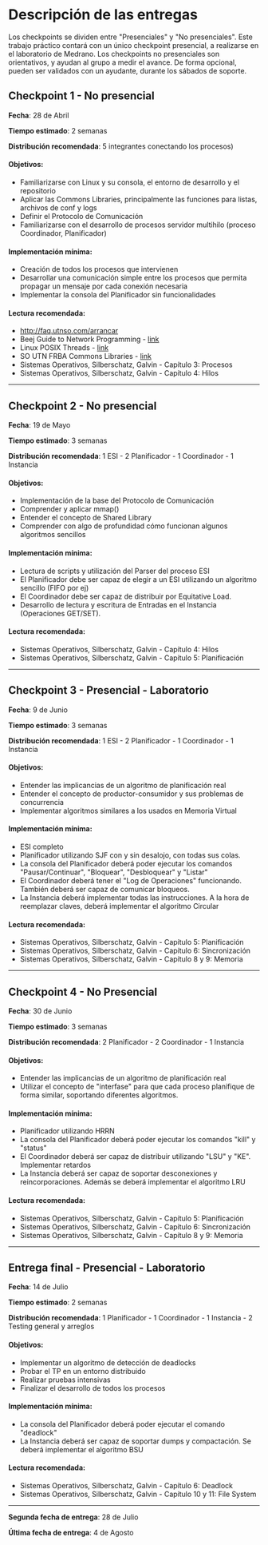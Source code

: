 # Descripción de las entregas

Los checkpoints se dividen entre "Presenciales" y "No presenciales". Este trabajo práctico contará con un único checkpoint presencial, a realizarse en el laboratorio de Medrano.
Los checkpoints no presenciales son orientativos, y ayudan al grupo a medir el avance. De forma opcional, pueden ser validados con un ayudante, durante los sábados de soporte.

## Checkpoint 1 - No presencial

**Fecha**: 28 de Abril

**Tiempo estimado**: 2 semanas

**Distribución recomendada**: 5 integrantes conectando los procesos)

#### Objetivos:

* Familiarizarse con Linux y su consola, el entorno de desarrollo y el repositorio
* Aplicar las Commons Libraries, principalmente las funciones para listas, archivos de conf y logs
* Definir el Protocolo de Comunicación
* Familiarizarse con el desarrollo de procesos servidor multihilo (proceso Coordinador, Planificador)

#### Implementación mínima:

* Creación de todos los procesos que intervienen
* Desarrollar una comunicación simple entre los procesos que permita propagar un mensaje por cada conexión necesaria
* Implementar la consola del Planificador sin funcionalidades

#### Lectura recomendada:

* http://faq.utnso.com/arrancar
* Beej Guide to Network Programming - [link](http://beej.us/guide/bgnet/html/multi/index.html)
* Linux POSIX Threads - [link](http://www.yolinux.com/TUTORIALS/LinuxTutorialPosixThreads.html)
* SO UTN FRBA Commons Libraries - [link](https://github.com/sisoputnfrba/so-commons-library)
* Sistemas Operativos, Silberschatz, Galvin - Capítulo 3: Procesos
* Sistemas Operativos, Silberschatz, Galvin - Capítulo 4: Hilos

---

## Checkpoint 2 - No presencial

**Fecha**: 19 de Mayo

**Tiempo estimado**: 3 semanas

**Distribución recomendada**: 1 ESI - 2 Planificador - 1 Coordinador - 1 Instancia

#### Objetivos:

* Implementación de la base del Protocolo de Comunicación
* Comprender y aplicar mmap()
* Entender el concepto de Shared Library
* Comprender con algo de profundidad cómo funcionan algunos algoritmos sencillos

#### Implementación mínima:

* Lectura de scripts y utilización del Parser del proceso ESI
* El Planificador debe ser capaz de elegir a un ESI utilizando un algoritmo sencillo (FIFO por ej)
* El Coordinador debe ser capaz de distribuir por Equitative Load.
* Desarrollo de lectura y escritura de Entradas en el Instancia (Operaciones GET/SET).

#### Lectura recomendada:

* Sistemas Operativos, Silberschatz, Galvin - Capítulo 4: Hilos
* Sistemas Operativos, Silberschatz, Galvin - Capítulo 5: Planificación

---

## Checkpoint 3 - Presencial - Laboratorio

**Fecha**: 9 de Junio

**Tiempo estimado**: 3 semanas

**Distribución recomendada**: 1 ESI - 2 Planificador - 1 Coordinador - 1 Instancia

#### Objetivos:

* Entender las implicancias de un algoritmo de planificación real
* Entender el concepto de productor-consumidor y sus problemas de concurrencia
* Implementar algoritmos similares a los usados en Memoria Virtual

#### Implementación mínima:

* ESI completo
* Planificador utilizando SJF con y sin desalojo, con todas sus colas.
* La consola del Planificador deberá poder ejecutar los comandos "Pausar/Continuar", "Bloquear", "Desbloquear" y "Listar"
* El Coordinador deberá tener el "Log de Operaciones" funcionando. También deberá ser capaz de comunicar bloqueos.
* La Instancia deberá implementar todas las instrucciones. A la hora de reemplazar claves, deberá implementar el algoritmo Circular

#### Lectura recomendada:

* Sistemas Operativos, Silberschatz, Galvin - Capítulo 5: Planificación
* Sistemas Operativos, Silberschatz, Galvin - Capítulo 6: Sincronización
* Sistemas Operativos, Silberschatz, Galvin - Capítulo 8 y 9: Memoria

---

## Checkpoint 4 - No Presencial

**Fecha**: 30 de Junio

**Tiempo estimado**: 3 semanas

**Distribución recomendada**: 2 Planificador - 2 Coordinador - 1 Instancia

#### Objetivos:

* Entender las implicancias de un algoritmo de planificación real
* Utilizar el concepto de "interfase" para que cada proceso planifique de forma similar, soportando diferentes algoritmos.

#### Implementación mínima:

* Planificador utilizando HRRN
* La consola del Planificador deberá poder ejecutar los comandos "kill" y "status"
* El Coordinador deberá ser capaz de distribuir utilizando "LSU" y "KE". Implementar retardos
* La Instancia deberá ser capaz de soportar desconexiones y reincorporaciones. Además se deberá implementar el algoritmo LRU

#### Lectura recomendada:

* Sistemas Operativos, Silberschatz, Galvin - Capítulo 5: Planificación
* Sistemas Operativos, Silberschatz, Galvin - Capítulo 6: Sincronización
* Sistemas Operativos, Silberschatz, Galvin - Capítulo 8 y 9: Memoria

---

## Entrega final - Presencial - Laboratorio

**Fecha**: 14 de Julio

**Tiempo estimado**: 2 semanas

**Distribución recomendada**: 1 Planificador - 1 Coordinador - 1 Instancia - 2 Testing general y arreglos

#### Objetivos:

* Implementar un algoritmo de detección de deadlocks
* Probar el TP en un entorno distribuido
* Realizar pruebas intensivas
* Finalizar el desarrollo de todos los procesos

#### Implementación mínima:

* La consola del Planificador deberá poder ejecutar el comando "deadlock"
* La Instancia deberá ser capaz de soportar dumps y compactación. Se deberá implementar el algoritmo BSU

#### Lectura recomendada:

* Sistemas Operativos, Silberschatz, Galvin - Capítulo 6: Deadlock
* Sistemas Operativos, Silberschatz, Galvin - Capítulo 10 y 11: File System

---

**Segunda fecha de entrega**: 28 de Julio

**Última fecha de entrega**: 4 de Agosto
